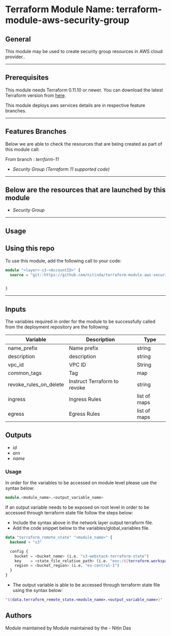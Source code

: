 # Terraform Module Name: terraform-module-aws-security-group


## General

This module may be used to create security group resources in AWS cloud provider..

---


## Prerequisites

This module needs Terraform 0.11.10 or newer.
You can download the latest Terraform version from [here](https://www.terraform.io/downloads.html).

This module deploys aws services details are in respective feature branches.

---

## Features Branches

Below we are able to check the resources that are being created as part of this module call:

From branch : *terrform-11*

- *Security Group (Terraform 11 supported code)*



---

## Below are the resources that are launched by this module

- *Security Group*


---

## Usage

## Using this repo

To use this module, add the following call to your code:

```tf
module "<layer>-s3-<AccountID>" {
  source = "git::https://github.com/nitinda/terraform-module-aws-security-group.git?ref=master"


}
```
---

## Inputs

The variables required in order for the module to be successfully called from the deployment repository are the following:


| Variable                      | Description                                 | Type            |
|-------------------------------|---------------------------------------------|-----------------|
| name_prefix                   | Name prefix                                 | string          |
| description                   | description                                 | string          |
| vpc_id                        | VPC ID                                      | String          |
| common_tags                   | Tag                                         | map             |
| revoke_rules_on_delete        | Instruct Terraform to revoke                | string          |
| ingress                       | Ingress Rules                               | list of maps    |
| egress                        | Egress Rules                                | list of maps    |





## Outputs

- *id*
- *arn*
- *name*




### Usage
In order for the variables to be accessed on module level please use the syntax below:

```tf
module.<module_name>.<output_variable_name>
```

If an output variable needs to be exposed on root level in order to be accessed through terraform state file follow the steps below:

- Include the syntax above in the network layer output terraform file.
- Add the code snippet below to the variables/global_variables file.

```tf
data "terraform_remote_state" "<module_name>" {
  backend = "s3"

  config {
    bucket = <bucket_name> (i.e. "s3-webstack-terraform-state")
    key    = <state_file_relative_path> (i.e. "env:/${terraform.workspace}/4_Networking/terraform.tfstate")
    region = <bucket_region> (i.e. "eu-central-1")
  }
}
```

- The output variable is able to be accessed through terraform state file using the syntax below:

```tf
"${data.terraform_remote_state.<module_name>.<output_variable_name>}"
```

## Authors
Module maintained by Module maintained by the - Nitin Das

